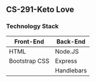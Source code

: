 ## CS-291-Keto Love


### Technology Stack

Front-End      | Back-End
---------------|---------
HTML           |  Node.JS
Bootstrap CSS  |  Express
&nbsp;         |  Handlebars


